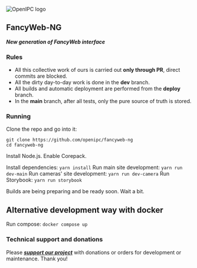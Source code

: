 ![OpenIPC logo][logo]

## FancyWeb-NG

**_New generation of FancyWeb interface_**

### Rules

- All this collective work of ours is carried out **only through PR**, direct commits are blocked.
- All the dirty day-to-day work is done in the **dev** branch.
- All builds and automatic deployment are performed from the **deploy** branch.
- In the **main** branch, after all tests, only the pure source of truth is stored.

### Running

Clone the repo and go into it:
```
git clone https://github.com/openipc/fancyweb-ng
cd fancyweb-ng
```

Install Node.js.
Enable Corepack.

Install dependencies: `yarn install`
Run main site development: `yarn run dev-main`
Run cameras' site development: `yarn run dev-camera`
Run Storybook: `yarn run storybook`

Builds are being preparing and be ready soon. Wait a bit.

## Alternative development way with docker
Run compose: `docker compose up`

### Technical support and donations

Please **_[support our project](https://openipc.org/support-open-source)_** with donations or orders for development or maintenance. Thank you!


[logo]: https://openipc.org/assets/openipc-logo-black.svg
